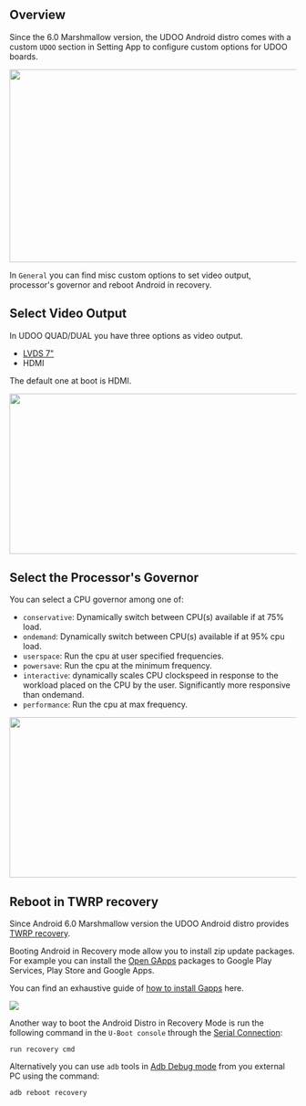 ## Overview

Since the 6.0 Marshmallow version, the UDOO Android distro comes with a custom `UDOO` section in Setting App to configure custom options for UDOO boards.

<img style="width:600px; height:338px" src="../img/android_setting/setting_udoo.png">   

In `General` you can find misc custom options to set video output, processor's governor and reboot Android in recovery.

## Select Video Output

In UDOO QUAD/DUAL you have three options as video output.

 * [LVDS 7"](http://shop.udoo.org/accessories/video-kit-7-touch-for-neo.html)
 * HDMI

The default one at boot is HDMI.

<img style="width:700px; height:281px" src="../img/android_setting/setting_udoo_vidout.png">

## Select the Processor's Governor

You can select a CPU governor among one of:

 * `conservative`: Dynamically switch between CPU(s) available if at 75% load.
 * `ondemand`: Dynamically switch between CPU(s) available if at 95% cpu load.
 * `userspace`:	Run the cpu at user specified frequencies.
 * `powersave`:	Run the cpu at the minimum frequency.
 * `interactive`: dynamically scales CPU clockspeed in response to the workload placed on the CPU by the user. Significantly more responsive than ondemand.
 * `performance`:	Run the cpu at max frequency.

<img style="width:700px; height:281px" src="../img/android_setting/setting_udoo_gov.png">

## Reboot in TWRP recovery

Since Android 6.0 Marshmallow version the UDOO Android distro provides [TWRP recovery](https://twrp.me/).

Booting Android in Recovery mode allow you to install zip update packages. For example you can install the [Open GApps](http://opengapps.org/) packages to Google Play Services, Play Store and Google Apps.  

You can find an exhaustive guide of [how to install Gapps](../Android/How_To_Install_Gapps_On_UDOO_Running_Android.html) here.

<img src="../img/android_setting/setting_udoo_recovery.png">

Another way to boot the Android Distro in Recovery Mode is run the following command in the `U-Boot console` through the [Serial Connection](../Basic_Setup/Connecting_Via_Serial_Cable.html):

    run recovery cmd

Alternatively you can use `adb` tools in [Adb Debug mode](../Android/Switch_Between_Adb_Debug_And_ADK_Connection.html) from you external PC using the command:

    adb reboot recovery
